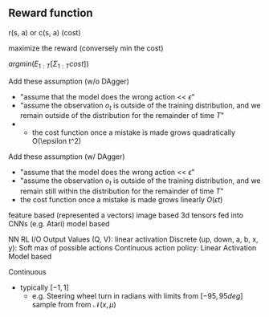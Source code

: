 ## Reward function 

r(s, a) or c(s, a)  (cost)


maximize the reward (conversely min the cost)

$argmin( E_{1:T}[\Sigma_{1:T} cost])$


Add these assumption (w/o DAgger)
- "assume that the model does the wrong action << $\epsilon$"
- "assume the observation $o_t$ is outside of the training distribution, and we remain outside of the distribution for the remainder of time $T$"
- - the cost function once a mistake is made grows quadratically O(\epsilon t^2)


Add these assumption (w/ DAgger)
- "assume that the model does the wrong action << $\epsilon$"
- "assume the observation $o_t$ is outside of the training distribution, and we remain still within the distribution for the remainder of time $T$"
- the cost function once a mistake is made grows linearly $O(\epsilon t)$

feature based (represented a vectors)
image based 3d tensors fed into CNNs (e.g. Atari)
model based


NN RL I/O
Output
Values (Q, V): linear activation 
Discrete (up, down, a, b, x, y): Soft max of possible actions
Continuous action policy: Linear Activation 
Model based



Continuous
- typically $[-1, 1]$
	- e.g. Steering wheel turn in radians with limits from $[-95, 95 deg]$ sample from from $\mathcal{N}(x, \mu)$